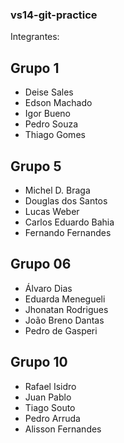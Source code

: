 ### vs14-git-practice

Integrantes:

## Grupo 1

+ Deise Sales
+ Edson Machado
+ Igor Bueno
+ Pedro Souza
+ Thiago Gomes

## Grupo 5
+ Michel D. Braga
+ Douglas dos Santos
+ Lucas Weber
+ Carlos Eduardo Bahia
+ Fernando Fernandes

## Grupo 06

+ Álvaro Dias
+ Eduarda Menegueli
+ Jhonatan Rodrigues
+ João Breno Dantas
+ Pedro de Gasperi

## Grupo 10

+ Rafael Isidro
+ Juan Pablo
+ Tiago Souto
+ Pedro Arruda
+ Alisson Fernandes